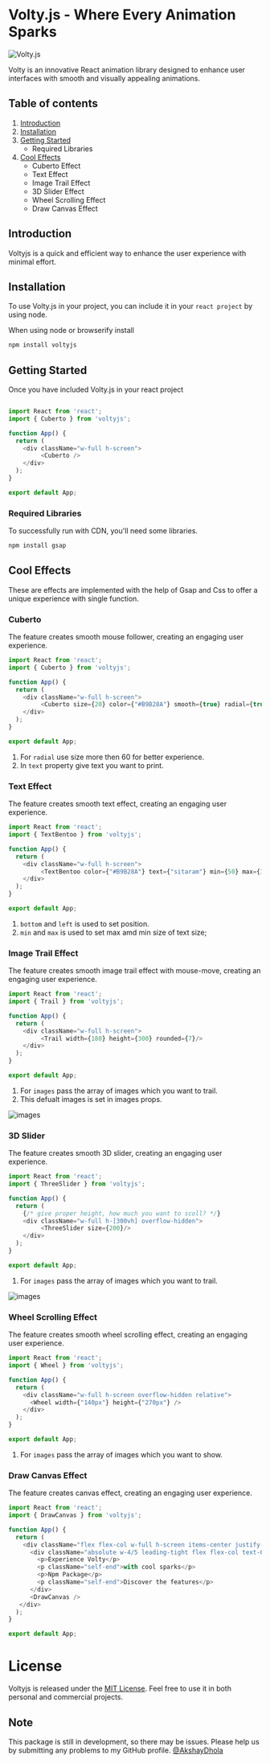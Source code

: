 # Volty.js - Where Every Animation Sparks

![Volty.js](media/voltyjs.jpg)

Volty is an innovative React animation library designed to enhance user interfaces with smooth and visually appealing animations.

## Table of contents
1. [Introduction](#introduction)
2. [Installation](#installation)
3. [Getting Started](#getting-started)
   - Required Libraries
4. [Cool Effects](#cool-effects)
   - Cuberto Effect
   - Text Effect
   - Image Trail Effect
   - 3D Slider Effect
   - Wheel Scrolling Effect
   - Draw Canvas Effect

## Introduction

Voltyjs is a quick and efficient way to enhance the user experience with minimal effort.

## Installation

To use Volty.js in your project, you can include it in your `react project` by using node.

When using node or browserify install

```bash
npm install voltyjs
```

## Getting Started

Once you have included Volty.js in your react project

```javascript

import React from 'react';
import { Cuberto } from 'voltyjs';

function App() {
  return (
    <div className="w-full h-screen">
         <Cuberto />
    </div>
  );
}

export default App;

```

### Required Libraries

To successfully run with CDN, you'll need some libraries.

```bash
npm install gsap
```

## Cool Effects

These are effects are implemented with the help of Gsap and Css to offer a unique experience with single function.

### Cuberto

The feature creates smooth mouse follower, creating an engaging user experience.

```javascript
import React from 'react';
import { Cuberto } from 'voltyjs';

function App() {
  return (
    <div className="w-full h-screen">
         <Cuberto size={20} color={"#B9B28A"} smooth={true} radial={true} text={"sitaram"} />
    </div>
  );
}

export default App;
```

1. For `radial` use size more then 60 for better experience.
2. In `text` property give text you want to print.

### Text Effect

The feature creates smooth text effect, creating an engaging user experience.

```javascript
import React from 'react';
import { TextBentoo } from 'voltyjs';

function App() {
  return (
    <div className="w-full h-screen">
         <TextBentoo color={"#B9B28A"} text={"sitaram"} min={50} max={300}/>
    </div>
  );
}

export default App;
```

1. `bottom` and `left` is used to set position.
2. `min` and `max` is used to set max amd min size of text size;

### Image Trail Effect

The feature creates smooth image trail effect with mouse-move, creating an engaging user experience.

```javascript
import React from 'react';
import { Trail } from 'voltyjs';

function App() {
  return (
    <div className="w-full h-screen">
         <Trail width={180} height={300} rounded={7}/>
    </div>
  );
}

export default App;
```

1. For `images` pass the array of images which you want to trail.
2. This defualt images is set in images props.


![images](media/image_trail.png)


### 3D Slider

The feature creates smooth 3D slider, creating an engaging user experience.

```javascript
import React from 'react';
import { ThreeSlider } from 'voltyjs';

function App() {
  return (
    {/* give proper height, how much you want to scoll? */}
    <div className="w-full h-[300vh] overflow-hidden">  
         <ThreeSlider size={200}/>
    </div>
  );
}

export default App;
```

1. For `images` pass the array of images which you want to trail.


![images](media/three.png)


### Wheel Scrolling Effect

The feature creates smooth wheel scrolling effect, creating an engaging user experience.

```javascript
import React from 'react';
import { Wheel } from 'voltyjs';

function App() {
  return (
    <div className="w-full h-screen overflow-hidden relative">
      <Wheel width={"140px"} height={"270px"} />
    </div>
  );
}

export default App;
```

1. For `images` pass the array of images which you want to show.

### Draw Canvas Effect

The feature creates canvas effect, creating an engaging user experience.

```javascript
import React from 'react';
import { DrawCanvas } from 'voltyjs';

function App() {
  return (
    <div className="flex flex-col w-full h-screen items-center justify-center">
      <div className="absolute w-4/5 leading-tight flex flex-col text-6xl uppercase items-start">
        <p>Experience Volty</p>
        <p className="self-end">with cool sparks</p>
        <p>Npm Package</p>
        <p className="self-end">Discover the features</p>
      </div>
      <DrawCanvas />
   </div>
  );
}

export default App;
```

# License

Voltyjs is released under the [MIT License](license.md). Feel free to use it in both personal and commercial projects.

## Note

This package is still in development, so there may be issues. Please help us by submitting any problems to my GitHub profile.
[@AkshayDhola](https://github.com/AkshayDhola)
